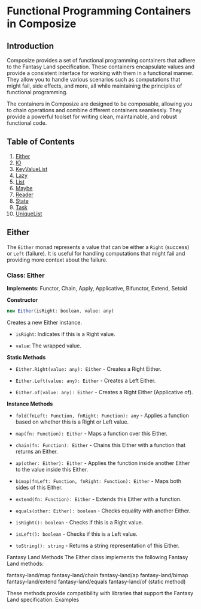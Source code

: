 # Functional Programming Containers in Composize

## Introduction

Composize provides a set of functional programming containers that adhere to the Fantasy Land specification. These containers encapsulate values and provide a consistent interface for working with them in a functional manner. They allow you to handle various scenarios such as computations that might fail, side effects, and more, all while maintaining the principles of functional programming.

The containers in Composize are designed to be composable, allowing you to chain operations and combine different containers seamlessly. They provide a powerful toolset for writing clean, maintainable, and robust functional code.

## Table of Contents

1. [Either](#either)
2. [IO](#io)
3. [KeyValueList](#keyvaluelist)
4. [Lazy](#lazy)
5. [List](#list)
6. [Maybe](#maybe)
7. [Reader](#reader)
8. [State](#state)
9. [Task](#task)
10. [UniqueList](#uniquelist)

## Either

The `Either` monad represents a value that can be either a `Right` (success) or `Left` (failure). It is useful for handling computations that might fail and providing more context about the failure.

### Class: Either

**Implements**: Functor, Chain, Apply, Applicative, Bifunctor, Extend, Setoid

**Constructor**

```js
new Either(isRight: boolean, value: any)
```

Creates a new Either instance.

- `isRight`: Indicates if this is a Right value.

- `value`: The wrapped value.

**Static Methods**

- `Either.Right(value: any): Either` - Creates a Right Either.

- `Either.Left(value: any): Either` - Creates a Left Either.

- `Either.of(value: any): Either` - Creates a Right Either (Applicative of).

**Instance Methods**

- `fold(fnLeft: Function, fnRight: Function): any` - Applies a function based on whether this is a Right or Left value.

- `map(fn: Function): Either` - Maps a function over this Either.

- `chain(fn: Function): Either` - Chains this Either with a function that returns an Either.

- `ap(other: Either): Either` - Applies the function inside another Either to the value inside this Either.

- `bimap(fnLeft: Function, fnRight: Function): Either` - Maps both sides of this Either.

- `extend(fn: Function): Either` - Extends this Either with a function.

- `equals(other: Either): boolean` - Checks equality with another Either.

- `isRight(): boolean` - Checks if this is a Right value.

- `isLeft(): boolean` - Checks if this is a Left value.

- `toString(): string` - Returns a string representation of this Either.

Fantasy Land Methods
The Either class implements the following Fantasy Land methods:

fantasy-land/map
fantasy-land/chain
fantasy-land/ap
fantasy-land/bimap
fantasy-land/extend
fantasy-land/equals
fantasy-land/of (static method)

These methods provide compatibility with libraries that support the Fantasy Land specification.
Examples

